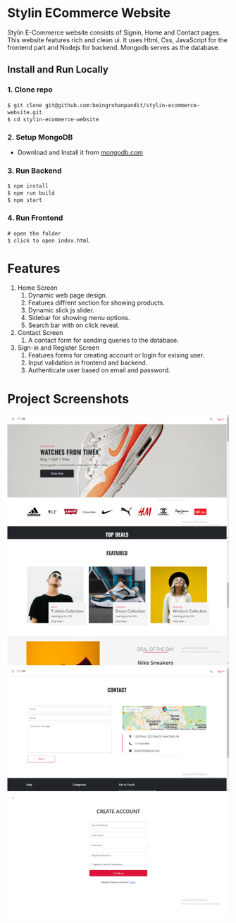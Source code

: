 # Stylin ECommerce Website

Stylin E-Commerce website consists of Signin, Home and Contact pages. This website features rich and clean ui. It uses Html, Css, JavaScript for the frontend part and Nodejs for backend. Mongodb serves as the database.

## Install and Run Locally

### 1. Clone repo

```
$ git clone git@github.com:beingrohanpandit/stylin-ecommerce-website.git
$ cd stylin-ecommerce-website
```

### 2. Setup MongoDB
 - Download and Install it from [mongodb.com](https://www.mongodb.com/try/download/community)

### 3. Run Backend

```
$ npm install
$ npm run build
$ npm start
```

### 4. Run Frontend

```
# open the folder
$ click to open index.html
```

# Features

1. Home Screen
   1. Dynamic web page design.
   2. Features diffrent section for showing products.
   3. Dynamic slick js slider.
   4. Sidebar for showing menu options.
   5. Search bar with on click reveal.
2. Contact Screen
   1. A contact form for sending queries to the database.
4. Sign-in and Register Screen
   1. Features forms for creating account or login for exising user.
   2. Input validation in frontend and backend.
   6. Authenticate user based on email and password.

# Project Screenshots

![stylin](/screenshots/image1.png)
![stylin](/screenshots/image2.png)
![stylin](/screenshots/image3.png)
![stylin](/screenshots/image4.png)
